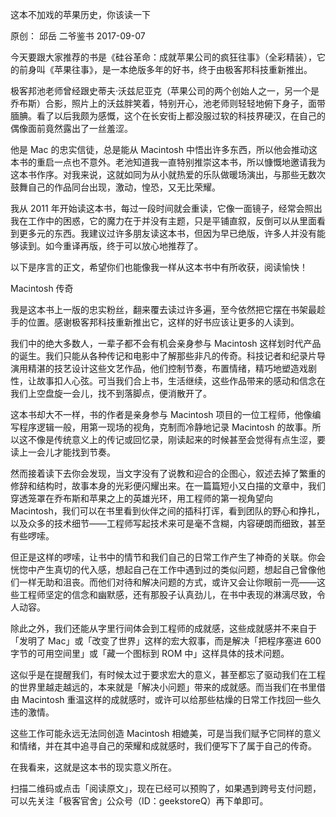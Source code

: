 这本不加戏的苹果历史，你该读一下

原创： 邱岳  二爷鉴书  2017-09-07

今天要跟大家推荐的书是《硅谷革命：成就苹果公司的疯狂往事》（全彩精装），它的前身叫《苹果往事》，是一本绝版多年的好书，终于由极客邦科技重新推出。

极客邦池老师曾经跟史蒂夫·沃兹尼亚克（苹果公司的两个创始人之一，另一个是乔布斯）合影，照片上的沃兹胖笑着，特别开心，池老师则轻轻地俯下身子，面带腼腆。看了以后我颇为感慨，这个在长安街上都没服过软的科技界硬汉，在自己的偶像面前竟然露出了一丝羞涩。

他是 Mac 的忠实信徒，总是能从 Macintosh 中悟出许多东西，所以他会推动这本书的重启一点也不意外。老池知道我一直特别推崇这本书，所以慷慨地邀请我为这本书作序。对我来说，这就如同为从小就热爱的乐队做暖场演出，与那些无数次鼓舞自己的作品同台出现，激动，惶恐，又无比荣耀。

我从 2011 年开始读这本书，每过一段时间就会重读，它像一面镜子，经常会照出我在工作中的困惑，它的魔力在于并没有主题，只是平铺直叙，反倒可以从里面看到更多元的东西。我建议过许多朋友读这本书，但因为早已绝版，许多人并没有能够读到。如今重译再版，终于可以放心地推荐了。

以下是序言的正文，希望你们也能像我一样从这本书中有所收获，阅读愉快！

Macintosh 传奇 

我是这本书上一版的忠实粉丝，翻来覆去读过许多遍，至今依然把它摆在书架最趁手的位置。感谢极客邦科技重新推出它，这样的好书应该让更多的人读到。

我们中的绝大多数人，一辈子都不会有机会亲身参与 Macintosh 这样划时代产品的诞生。我们只能从各种传记和电影中了解那些非凡的传奇。科技记者和纪录片导演用精湛的技艺设计这些文艺作品，他们控制节奏，布置情绪，精巧地塑造戏剧性，让故事扣人心弦。可当我们合上书，生活继续，这些作品带来的感动和信念在我们上空盘旋一会儿，找不到落脚点，便消散开了。


这本书却大不一样，书的作者是亲身参与 Macintosh 项目的一位工程师，他像编写程序逻辑一般，用第一现场的视角，克制而冷静地记录 Macintosh 的故事。所以这不像是传统意义上的传记或回忆录，刚读起来的时候甚至会觉得有点生涩，要读上一会儿才能找到节奏。

然而接着读下去你会发现，当文字没有了说教和迎合的企图心，叙述去掉了繁重的修辞和结构时，故事本身的光彩便闪耀出来。在一篇篇短小又白描的文章中，我们穿透笼罩在乔布斯和苹果之上的英雄光环，用工程师的第一视角望向 Macintosh，我们可以在书里看到伙伴之间的插科打诨，看到团队的野心和挣扎，以及众多的技术细节——工程师写起技术来可是毫不含糊，内容硬朗而细致，甚至有些啰嗦。

但正是这样的啰嗦，让书中的情节和我们自己的日常工作产生了神奇的关联。你会恍惚中产生真切的代入感，想起自己在工作中遇到过的类似问题，想起自己曾像他们一样无助和沮丧。而他们对待和解决问题的方式，或许又会让你眼前一亮——这些工程师坚定的信念和幽默感，还有那股子认真劲儿，在书中表现的淋漓尽致，令人动容。


除此之外，我们还能从字里行间体会到工程师的成就感，这些成就感并不来自于「发明了 Mac」或「改变了世界」这样的宏大叙事，而是解决「把程序塞进 600 字节的可用空间里」或「藏一个图标到 ROM 中」这样具体的技术问题。

这似乎是在提醒我们，有时候太过于要求宏大的意义，甚至都忘了驱动我们在工程的世界里越走越远的，本来就是「解决小问题」带来的成就感。而当我们在书里借由 Macintosh 重温这样的成就感时，或许可以给那些枯燥的日常工作找回一些久违的激情。

这些工作可能永远无法同创造 Macintosh 相媲美，可是当我们赋予它同样的意义和情绪，并在其中追寻自己的荣耀和成就感时，我们便写下了属于自己的传奇。

在我看来，这就是这本书的现实意义所在。

扫描二维码或点击「阅读原文」，现在已经可以预购了，如果遇到跨号支付问题，可以先关注「极客官舍」公众号（ID：geekstoreQ）再下单即可。
